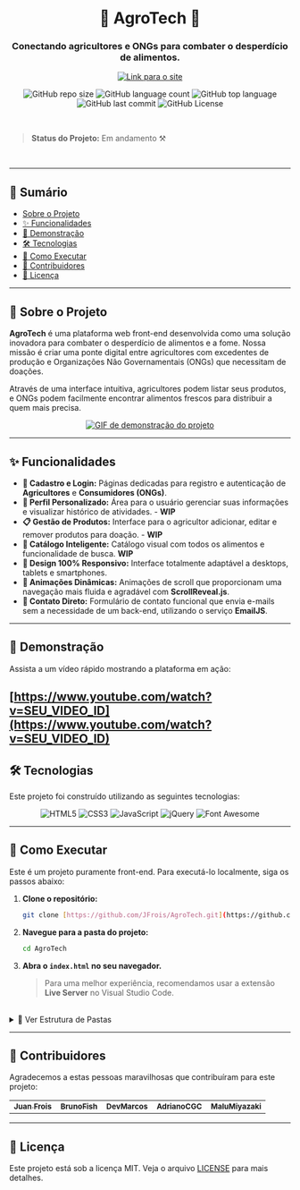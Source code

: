 <div align="center">

# 🌱 AgroTech 🌱

### Conectando agricultores e ONGs para combater o desperdício de alimentos.

<p>
  <a href="https://agro-tech-ochre.vercel.app/">
    <img src="https://img.shields.io/badge/Acessar%20Site-Acesse%20Agora-brightgreen?style=for-the-badge" alt="Link para o site">
  </a>
</p>

![GitHub repo size](https://img.shields.io/github/repo-size/JFrois/AgroTech?style=for-the-badge)
![GitHub language count](https://img.shields.io/github/languages/count/JFrois/AgroTech?style=for-the-badge)
![GitHub top language](https://img.shields.io/github/languages/top/JFrois/AgroTech?style=for-the-badge)
![GitHub last commit](https://img.shields.io/github/last-commit/JFrois/AgroTech?style=for-the-badge)
![GitHub License](https://img.shields.io/github/license/JFrois/AgroTech?style=for-the-badge)

</div>

<br>

> **Status do Projeto:** Em andamento ⚒️

<br>

---

## 📖 Sumário

* [Sobre o Projeto](#-sobre-o-projeto)
* [✨ Funcionalidades](#-funcionalidades)
* [🎥 Demonstração](#-demonstração)
* [🛠️ Tecnologias](#️-tecnologias)
* [🚀 Como Executar](#-como-executar)
* [🤝 Contribuidores](#-contribuidores)
* [📄 Licença](#-licença)

---

## 🎯 Sobre o Projeto

**AgroTech** é uma plataforma web front-end desenvolvida como uma solução inovadora para combater o desperdício de alimentos e a fome. Nossa missão é criar uma ponte digital entre agricultores com excedentes de produção e Organizações Não Governamentais (ONGs) que necessitam de doações.

Através de uma interface intuitiva, agricultores podem listar seus produtos, e ONGs podem facilmente encontrar alimentos frescos para distribuir a quem mais precisa.

<div align="center">
  <a href="https://agro-tech-ochre.vercel.app/" target="_blank">
    <img src="https://i.imgur.com/link-para-um-gif-ou-screenshot.gif" alt="GIF de demonstração do projeto">
    </a>
</div>

---

## ✨ Funcionalidades

* **👤 Cadastro e Login:** Páginas dedicadas para registro e autenticação de **Agricultores** e **Consumidores (ONGs)**.
* **📄 Perfil Personalizado:** Área para o usuário gerenciar suas informações e visualizar histórico de atividades. - **WIP**
* **📋 Gestão de Produtos:** Interface para o agricultor adicionar, editar e remover produtos para doação. - **WIP**
* **🛒 Catálogo Inteligente:** Catálogo visual com todos os alimentos e funcionalidade de busca. **WIP**
* **📱 Design 100% Responsivo:** Interface totalmente adaptável a desktops, tablets e smartphones.
* **🚀 Animações Dinâmicas:** Animações de scroll que proporcionam uma navegação mais fluida e agradável com **ScrollReveal.js**.
* **📧 Contato Direto:** Formulário de contato funcional que envia e-mails sem a necessidade de um back-end, utilizando o serviço **EmailJS**.

---

## 🎥 Demonstração

Assista a um vídeo rápido mostrando a plataforma em ação:

[https://www.youtube.com/watch?v=SEU_VIDEO_ID](https://www.youtube.com/watch?v=SEU_VIDEO_ID)
---

## 🛠️ Tecnologias

Este projeto foi construído utilizando as seguintes tecnologias:

<div align="center">

![HTML5](https://img.shields.io/badge/html5-%23E34F26.svg?style=for-the-badge&logo=html5&logoColor=white)
![CSS3](https://img.shields.io/badge/css3-%231572B6.svg?style=for-the-badge&logo=css3&logoColor=white)
![JavaScript](https://img.shields.io/badge/javascript-%23323330.svg?style=for-the-badge&logo=javascript&logoColor=%23F7DF1E)
![jQuery](https://img.shields.io/badge/jquery-%230769AD.svg?style=for-the-badge&logo=jquery&logoColor=white)
![Font Awesome](https://img.shields.io/badge/Font%20Awesome-528DD7?style=for-the-badge&logo=fontawesome&logoColor=white)

</div>

---

## 🚀 Como Executar

Este é um projeto puramente front-end. Para executá-lo localmente, siga os passos abaixo:

1.  **Clone o repositório:**
    ```bash
    git clone [https://github.com/JFrois/AgroTech.git](https://github.com/JFrois/AgroTech.git)
    ```

2.  **Navegue para a pasta do projeto:**
    ```bash
    cd AgroTech
    ```

3.  **Abra o `index.html` no seu navegador.**
    > Para uma melhor experiência, recomendamos usar a extensão **Live Server** no Visual Studio Code.

<br>

<details>
<summary>📂 Ver Estrutura de Pastas</summary>
/
|-- index.html
|-- agricultor.html
|-- consumidor.html
|-- ... (outras páginas)
|
|-- src/
|   |-- styles/
|   |   |-- styles.css
|   |   |-- ... (outros estilos)
|   |
|   |-- javascript/
|   |   |-- script.js
|   |
|   |-- images/
|       |-- ... (recursos visuais)

</details>

---

## 🤝 Contribuidores

Agradecemos a estas pessoas maravilhosas que contribuíram para este projeto:

<table>
  <tr>
    <td align="center">
      <a href="https://github.com/JFrois">
        <sub><b>Juan Frois</b></sub>
      </a>
    </td>
    <td align="center">
      <a href="https://github.com/BrunoFish">
        <sub><b>BrunoFish</b></sub>
      </a>
    </td>
    <td align="center">
      <a href="https://github.com/Developer-Marcos">
        <sub><b>DevMarcos</b></sub>
      </a>
    </td>
    <td align="center">
      <a href="https://github.com/AdrianoCGC">
        <sub><b>AdrianoCGC</b></sub>
      </a>
    </td>
     <td align="center">
      <a href="https://github.com/MaluMiyazaki">
        <sub><b>MaluMiyazaki</b></sub>
      </a>
    </td>
  </tr>
</table>

---

## 📄 Licença

Este projeto está sob a licença MIT. Veja o arquivo [LICENSE](LICENSE) para mais detalhes.

<br>
